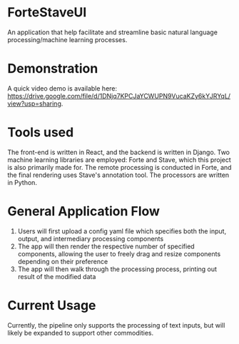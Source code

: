 # ForteStaveUI

An application that help facilitate and streamline basic natural language processing/machine learning processes.

# Demonstration 

A quick video demo is available here: https://drive.google.com/file/d/1DNjq7KPCJaYCWUPN9VucaKZy6kYJRYqL/view?usp=sharing. 

# Tools used

The front-end is written in React, and the backend is written in Django. Two machine learning libraries are employed: Forte and Stave, 
which this project is also primarily made for. The remote processing is conducted in Forte, and the final rendering uses Stave's annotation
tool. The processors are written in Python. 

# General Application Flow
1) Users will first upload a config yaml file which specifies both the input, output, and intermediary processing components
2) The app will then render the respective number of specified components, allowing the user to freely drag and resize components
   depending on their preference
3) The app will then walk through the processing process, printing out result of the modified data 

# Current Usage

Currently, the pipeline only supports the processing of text inputs, but will likely be expanded to support other commodities. 
